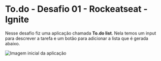 # To.do - Desafio 01 - Rockeatseat - Ignite

Nesse desafio fiz uma aplicação chamada **To.do list**.
Nela temos um input para descrever a tarefa e um botão para adicionar a lista que é gerada abaixo.

![Imagem inicial da aplicação](assets/images/inicio.png)
